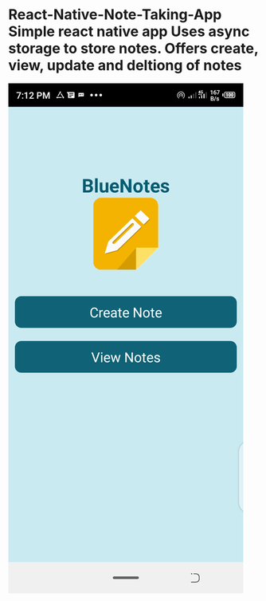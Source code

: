 # React-Native-Note-Taking-App Simple react native app Uses async storage to store notes. Offers create, view, update and deltiong of notes
<img src="https://github.com/albridge/React-Native-Note-Taking-App/blob/main/Screenshot_20210820-191210.png" />
